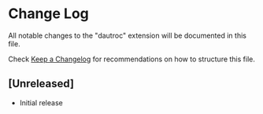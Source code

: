# Change Log

All notable changes to the "dautroc" extension will be documented in this file.

Check [Keep a Changelog](http://keepachangelog.com/) for recommendations on how to structure this file.

## [Unreleased]

- Initial release
